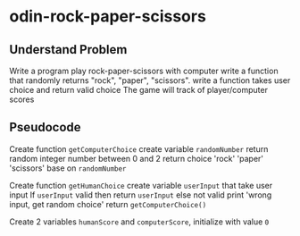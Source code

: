 # odin-rock-paper-scissors

## Understand Problem

Write a program play rock-paper-scissors with computer
write a function that randomly returns "rock", "paper", "scissors".
write a function takes user choice and return valid choice
The game will track of player/computer scores

## Pseudocode

Create function `getComputerChoice`
    create variable `randomNumber` return random integer number between 0 and 2
    return choice 'rock' 'paper' 'scissors' base on `randomNumber`

Create function `getHumanChoice`
    create variable `userInput` that take user input
    If `userInput` valid then return `userInput`
    else not valid
        print 'wrong input, get random choice'
        return `getComputerChoice()`

Create 2 variables `humanScore` and `computerScore`, initialize with value `0`